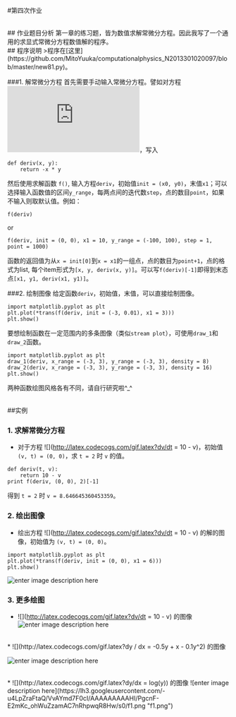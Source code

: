 #第四次作业

<br/>
## 作业题目分析
第一章的练习题，皆为数值求解常微分方程。因此我写了一个通用的求显式常微分方程数值解的程序。

<br/>
## 程序说明
>程序在[这里](https://github.com/MitoYuuka/computationalphysics_N2013301020097/blob/master/new81.py)。

###1. 解常微分方程
首先需要手动输入常微分方程。譬如对方程  ![](http://latex.codecogs.com/gif.latex?f'=-x*y)，写入
```
def deriv(x, y):
	return -x * y
```
然后使用求解函数 ``f()``, 输入方程``deriv``，初始值``init = (x0, y0)``，末值``x1``；可以选择输入函数值的区间``y_range``，每两点间的迭代数``step``，点的数目``point``，如果不输入则取默认值。例如：
```
f(deriv)
```
or
```
f(deriv, init = (0, 0), x1 = 10, y_range = (-100, 100), step = 1, point = 1000)
```
函数的返回值为从``x = init[0]``到``x = x1``的一组点，点的数目为``point+1``，点的格式为list, 每个item形式为``[x, y, deriv(x, y)]``。可以写``f(deriv)[-1]``即得到末态点``[x1, y1, deriv(x1, y1)]``。

###2. 绘制图像
给定函数``deriv``，初始值，末值，可以直接绘制图像。
```
import matplotlib.pyplot as plt
plt.plot(*trans(f(deriv, init = (-3, 0.01), x1 = 3)))
plt.show()
```
要想绘制函数在一定范围内的多条图像（类似``stream plot``），可使用``draw_1``和``draw_2``函数。
```
import matplotlib.pyplot as plt
draw_1(deriv, x_range = (-3, 3), y_range = (-3, 3), density = 8)
draw_2(deriv, x_range = (-3, 3), y_range = (-3, 3), density = 16)
plt.show()
```
两种函数绘图风格各有不同，请自行研究啦^_^

<br/>
##实例

### 1. 求解常微分方程

* 对于方程 ![](http://latex.codecogs.com/gif.latex?dv/dt = 10 - v)，初始值 ``(v, t) = (0, 0)``，求 ``t = 2`` 时 `v` 的值。


```
def deriv(t, v):
	return 10 - v
print f(deriv, (0, 0), 2)[-1]
```
得到 ``t = 2`` 时 ``v = 8.646645360453359``。

### 2. 绘出图像
* 绘出方程 ![](http://latex.codecogs.com/gif.latex?dv/dt = 10 - v) 的解的图像，初始值为 ``(v, t) = (0, 0)``。
```
import matplotlib.pyplot as plt
plt.plot(*trans(f(deriv, init = (0, 0), x1 = 6)))
plt.show()
```
![enter image description here](https://lh3.googleusercontent.com/-uz2tJdohffk/VvATRrTkz1I/AAAAAAAAAGY/_cAEJyDhx34eVvQ9AL_F9TLAys8rRPj4w/s0/deriv.png "deriv.png")

### 3. 更多绘图
* ![](http://latex.codecogs.com/gif.latex?dv/dt = 10 - v) 的图像
![enter image description here](https://lh3.googleusercontent.com/peWtEy30dRbOOlt-rQUL86Q03A__FC5R4ikMu15BrtiP7E-1alDRY58_GthF0qdG8nE=s0 "deriv+.png")

<br/>
* ![](http://latex.codecogs.com/gif.latex?dy / dx = -0.5y + x - 0.1y^2) 的图像

![enter image description here](https://lh3.googleusercontent.com/-yJlaOQqmBVo/VvAXY5aRy0I/AAAAAAAAAG0/dxR10h8ikWwEieSC1HAPhE9HK2QCPaRfg/s0/f0.png "f0.png")

<br/>
* ![](http://latex.codecogs.com/gif.latex?dy/dx = log(y)) 的图像
![enter image description here](https://lh3.googleusercontent.com/-u4LpZraFtaQ/VvAYmd7F0cI/AAAAAAAAAHI/PgcnF-E2mKc_ohWuZzamAC7nRhpwqR8Hw/s0/f1.png "f1.png")


